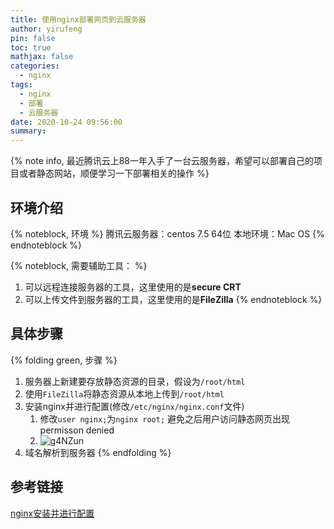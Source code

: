 ```yaml
---
title: 使用nginx部署网页到云服务器
author: yirufeng
pin: false
toc: true
mathjax: false
categories:
  - nginx
tags:
  - nginx
  - 部署
  - 云服务器
date: 2020-10-24 09:56:00
summary:
--- 
```


{% note info, 最近腾讯云上88一年入手了一台云服务器，希望可以部署自己的项目或者静态网站，顺便学习一下部署相关的操作 %}

## 环境介绍
{% noteblock, 环境 %}
腾讯云服务器：centos 7.5 64位
本地环境：Mac OS
{% endnoteblock %}

<!-- more -->


{% noteblock, 需要辅助工具： %}
1. 可以远程连接服务器的工具，这里使用的是**secure CRT**
2. 可以上传文件到服务器的工具，这里使用的是**FileZilla**
{% endnoteblock %}

## 具体步骤
{% folding green, 步骤 %}
1. 服务器上新建要存放静态资源的目录，假设为`/root/html`
2. 使用`FileZilla`将静态资源从本地上传到`/root/html`
3. 安装nginx并进行配置(修改`/etc/nginx/nginx.conf`文件)
   1. 修改`user nginx;`为`nginx root;` 避免之后用户访问静态网页出现permisson denied
   2. ![g4NZun](https://cdn.jsdelivr.net/gh/sivanWu0222/ImageHosting@master/uPic/g4NZun.png)
4. 域名解析到服务器
{% endfolding %}


## 参考链接
[nginx安装并进行配置](https://blog.csdn.net/gudada010/article/details/105558987)

